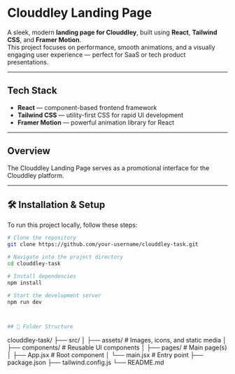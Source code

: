 # Clouddley Landing Page

A sleek, modern **landing page for Clouddley**, built using **React**, **Tailwind CSS**, and **Framer Motion**.  
This project focuses on performance, smooth animations, and a visually engaging user experience — perfect for SaaS or tech product presentations.

---

## Tech Stack

- **React** — component-based frontend framework  
- **Tailwind CSS** — utility-first CSS for rapid UI development  
- **Framer Motion** — powerful animation library for React  

---

## Overview

The Clouddley Landing Page serves as a promotional interface for the Clouddley platform.  

---


## 🛠️ Installation & Setup

To run this project locally, follow these steps:

```bash
# Clone the repository
git clone https://github.com/your-username/clouddley-task.git 

# Navigate into the project directory
cd clouddley-task

# Install dependencies
npm install

# Start the development server
npm run dev



## 📁 Folder Structure

```
clouddley-task/
├── src/
│   ├── assets/          # Images, icons, and static media
│   ├── components/      # Reusable UI components
│   ├── pages/           # Main page(s)
│   ├── App.jsx          # Root component
│   └── main.jsx         # Entry point
├── package.json
├── tailwind.config.js
└── README.md